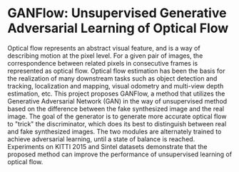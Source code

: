 # GANFlow: Unsupervised Generative Adversarial Learning of Optical Flow

Optical flow represents an abstract visual feature, and is a way of describing motion at the pixel level. For a given pair of images, the correspondence between related pixels in consecutive frames is represented as optical flow. Optical flow estimation has been the basis for the realization of many downstream tasks such as object detection and tracking, localization and mapping, visual odometry and multi-view depth estimation, etc. This project proposes GANFlow, a method that utilizes the Generative Adversarial Network (GAN) in the way of unsupervised method based on the difference between the fake synthesized image and the real image. The goal of the generator is to generate more accurate optical flow to "trick" the discriminator, which does its best to distinguish between real and fake synthesized images. The two modules are alternately trained to achieve adversarial learning, until a state of balance is reached. Experiments on KITTI 2015 and Sintel datasets demonstrate that the proposed method can improve the performance of unsupervised learning of optical flow.
